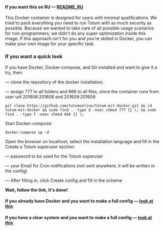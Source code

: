 #### If you want this on RU — [README_RU](https://github.com/totumonline/totum-mit-docker/blob/main/README_RU.md)

This Docker container is designed for users with minimal qualifications. We tried to pack everything you need to run Totum with as much security as possible. Because we wanted to take care of all possible usage scenarios for non-programmers, we didn't do any super-optimization inside this image. If this approach isn't for you and you're skilled in Docker, you can make your own image for your specific task.


### If you want a quick look

If you have Docker, Docker-compose, and Git installed and want to give it a try, then:

— clone the repository of the docker installation;

— assign 777 to all folders and 666 to all files, since the container runs from user uid 201608:201608 and 201609:201609

```
git clone https://github.com/totumonline/totum-mit-docker.git && cd totum-mit-docker && sudo find . -type d -exec chmod 777 {} \; && sudo find . -type f -exec chmod 666 {} \;
```



Start Docker-compose:

```
docker-compose up -d
```



Open the browser on localhost, select the installation language and fill in the Create a Totum superuser section:

— password to be used for the Totum superuser

— your Email for Cron notifications (not sent anywhere, it will be written in the config)

— After filling in, click Create config and fill in the scheme

**Wait, follow the link, it's done!**



#### If you already have Docker and you want to make a full config — [look at this](https://github.com/totumonline/totum-mit-docker/blob/main/IF_YOU_ALREADY_HAVE_DOCKER.md)



#### If you have a clear system and you want to make a full config — [look at this](https://github.com/totumonline/totum-mit-docker/blob/main/FULL_CONFIG_ON_CLEAR_UBUNTU.md)


